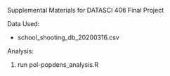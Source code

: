 Supplemental Materials for DATASCI 406 Final Project

Data Used:
- school_shooting_db_20200316.csv

Analysis:
1. run pol-popdens_analysis.R
